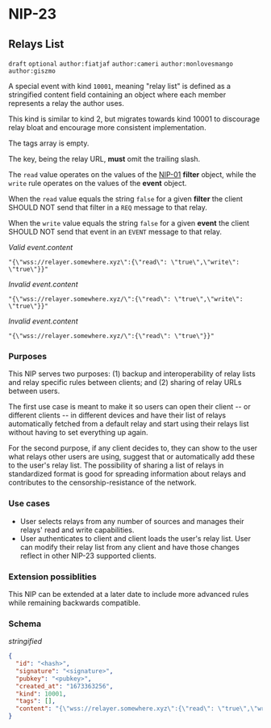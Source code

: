 NIP-23
======

Relays List
-----------

`draft` `optional` `author:fiatjaf` `author:cameri` `author:monlovesmango` `author:giszmo`

A special event with kind `10001`, meaning "relay list" is defined as a stringified content field containing an object where each member represents a relay the author uses.

This kind is similar to kind 2, but migrates towards kind 10001 to discourage relay bloat and encourage more consistent implementation. 

The tags array is empty.

The key, being the relay URL, **must** omit the trailing slash. 

The `read` value operates on the values of the [NIP-01](01.md) **filter** object, while the `write` rule operates on the values of the **event** object. 

When the `read` value equals the string `false` for a given **filter** the client SHOULD NOT send that filter in a `REQ` message to that relay.

When the `write` value equals the string `false` for a given **event** the client SHOULD NOT send that event in an `EVENT` message to that relay.

_Valid event.content_
```
"{\"wss://relayer.somewhere.xyz\":{\"read\": \"true\",\"write\": \"true\"}}"
```

_Invalid event.content_
```
"{\"wss://relayer.somewhere.xyz/\":{\"read\": \"true\",\"write\": \"true\"}}"
```

_Invalid event.content_
```
"{\"wss://relayer.somewhere.xyz/\":{\"read\": \"true\"}}"
```

### Purposes

This NIP serves two purposes: (1) backup and interoperability of relay lists and relay specific rules between clients; and (2) sharing of relay URLs between users.

The first use case is meant to make it so users can open their client -- or different clients -- in different devices and have their list of relays automatically fetched from a default relay and start using their relays list without having to set everything up again.

For the second purpose, if any client decides to, they can show to the user what relays other users are using, suggest that or automatically add these to the user's relay list. The possibility of sharing a list of relays in standardized format is good for spreading information about relays and contributes to the censorship-resistance of the network.

### Use cases
  - User selects relays from any number of sources and manages their relays' read and write capabilities.
  - User authenticates to client and client loads the user's relay list. User can modify their relay list from any client and have those changes reflect in other NIP-23 supported clients.  


### Extension possiblities 
This NIP can be extended at a later date to include more advanced rules while remaining backwards compatible.

### Schema

_stringified_ 
```json
{
  "id": "<hash>",
  "signature": "<signature>",
  "pubkey": "<pubkey>",
  "created_at": "1673363256", 
  "kind": 10001,
  "tags": [],
  "content": "{\"wss://relayer.somewhere.xyz\":{\"read\": \"true\",\"write\": \"true\"}}"
}
```